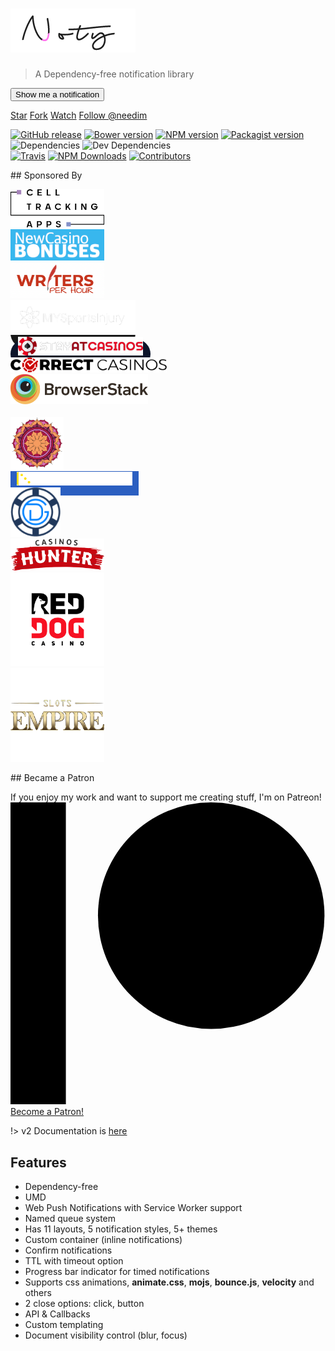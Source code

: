 # ![logo](_media/noty-v3-logo.png)

> A Dependency-free notification library

<p>
<button id="example-runner" class="button">Show me a notification</button>
</p>

<a class="github-button" href="https://github.com/needim/noty" data-icon="octicon-star" data-size="large" data-show-count="true" aria-label="Star needim/noty on GitHub">Star</a>
<a class="github-button" href="https://github.com/needim/noty/fork" data-icon="octicon-repo-forked" data-size="large" data-show-count="true" aria-label="Fork needim/noty on GitHub">Fork</a>
<a class="github-button" href="https://github.com/needim/noty/subscription" data-icon="octicon-eye" data-size="large" data-show-count="true" aria-label="Watch needim/noty on GitHub">Watch</a>
<a class="github-button" href="https://github.com/needim" data-size="large" data-show-count="true" aria-label="Follow @needim on GitHub">Follow @needim</a>

<p align="left">
<a href="https://github.com/needim/noty/releases"><img src="https://img.shields.io/github/release/needim/noty.svg" alt="GitHub release"></a>
<a href="https://bower.io/"><img src="https://img.shields.io/bower/v/noty.svg" alt="Bower version"></a>
<a href="https://www.npmjs.com/package/noty"><img src="https://img.shields.io/npm/v/noty.svg" alt="NPM version"></a>
<a href="https://packagist.org/packages/needim/noty"><img src="https://img.shields.io/packagist/v/needim/noty.svg" alt="Packagist version"></a>
<img src="https://img.shields.io/david/needim/noty.svg" alt="Dependencies">
<img src="https://img.shields.io/david/dev/needim/noty.svg" alt="Dev Dependencies">
<br>
<a href="https://travis-ci.org/needim/noty"><img src="https://img.shields.io/travis/needim/noty/master.svg" alt="Travis"></a>
<a href="https://www.npmjs.com/package/noty"><img src="https://img.shields.io/npm/dm/noty.svg?label=npm%20downloads" alt="NPM Downloads"></a>
<a href="https://github.com/needim/noty/graphs/contributors"><img src="https://img.shields.io/github/contributors/needim/noty.svg" alt="Contributors"></a>
</p>

## Sponsored By
<div class="supported-by" style="margin-right: 20px">
    <a target="_blank" href="https://celltrackingapps.com">
        <img src="_media/cell-tracking-apps.svg" width="150" alt="phone tracker by number">
    </a>
</div>

<div class="supported-by">
    <a target="_blank" href="https://newcasinobonuses.co.uk">
        <img src="_media/newcasinobonuses.png" width="150" alt="New Casino Bonuses">
    </a>
</div>

<div class="supported-by">
    <a target="_blank" href="https://writersperhour.com/buy-research-paper">
        <img src="_media/writers.png" width="150" alt="Writers Per Hour">
    </a>
</div>

<div class="supported-by">
    <a target="_blank" href="https://www.mysportsinjury.co.uk/" style="background-color: #191919; padding: 12px 0 18px 0; border-radius: 50px;">
        <img src="_media/mysports.png" width="200" alt="Live pain free">
    </a>
</div>

<div class="supported-by">
    <a target="_blank" href="https://stayatcasinos.com/" style="background-color: #0D152B ; padding: 12px 12px 18px 12px; border-radius: 50px;">
        <img src="_media/stay-at-casinos-logo.png" width="200" alt="Stay at casinos">
    </a>
</div>

<div class="supported-by">
    <a target="_blank" href="https://www.correctcasinos.com/free-slots/">
        <img src="_media/correct-casino-logo.svg" width="250" alt="Best Free Slots">
    </a>
</div>

<div class="supported-by">
    <a target="_blank" href="https://www.browserstack.com?ref=notyjs">
        <img src="_media/browserstack.svg" width="220" alt="">
    </a>
</div>

<div class="supported-by">
    <a target="_blank" href="https://www.boostmmr.com/">
        <img src="https://i.ibb.co/99682Vb/boostmmr.jpg" width="180" alt="">
    </a>
</div>

<div class="supported-by">
    <a target="_blank" href="https://goread.io/buy-instagram-followers">
        <img src="_media/Favicongoread.png" width="85" alt="Buy Instagram Followers">
    </a>
</div>

<div class="supported-by">
    <a target="_blank" href="https://nettikasinot.org" style="background: #2B5FC1;
    padding: 9px 10px 13px 10px;">
        <img src="_media/nettikasinot.svg" width="185" alt="Nettikasinot">
    </a>
</div>

<div class="supported-by">
    <a target="_blank" href="https://www.gambledex.com/">
        <img src="_media/gambledex.png" width="80" alt="Gambledex">
    </a>
</div>

<div class="supported-by">
    <a target="_blank" href="https://casinoshunter.com/online-casinos/real-money/">
        <img src="_media/casinoshunter-dark.png" width="150" alt="Casinos Hunter">
    </a>
</div>

<div class="supported-by">
    <a target="_blank" href="https://reddogcasino.com/en/games/blackjack">
        <img src="_media/Red-Dog-Casino-Logo.png" width="150" alt="RedDogCasino">
    </a>
</div>

<div class="supported-by">
    <a target="_blank" href="https://slotsempire.com">
        <img src="_media/slots-empire.webp" width="150" alt="Online Slots Empire Casino">
    </a>
</div>



## Became a Patron

If you enjoy my work and want to support me creating stuff, I'm on Patreon!<br>
<a class="jmgFob" href="https://www.patreon.com/bePatron?u=5075261" data-patreon-widget-type="become-patron-button">
<span class="sc-ifAKCX hyFnYR"><svg viewBox="0 0 569 546" version="1.1" xmlns="http://www.w3.org/2000/svg"><title>Patreon logo</title><g><circle data-color="1" id="Oval" cx="362.589996" cy="204.589996" r="204.589996"></circle><rect data-color="2" id="Rectangle" x="0" y="0" width="100" height="545.799988"></rect></g></svg></span>
Become a Patron!
</a>

!> v2 Documentation is <a href="/noty/v2">here</a>

## Features

- Dependency-free
- UMD
- Web Push Notifications with Service Worker support
- Named queue system
- Has 11 layouts, 5 notification styles, 5+ themes
- Custom container (inline notifications)
- Confirm notifications
- TTL with timeout option
- Progress bar indicator for timed notifications
- Supports css animations, **animate.css**, **mojs**, **bounce.js**, **velocity** and others
- 2 close options: click, button
- API & Callbacks
- Custom templating
- Document visibility control (blur, focus)
